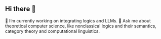 ## Hi there 👋
🔭 I’m currently working on integrating logics and LLMs.
💬 Ask me about theoretical computer science, like nonclassical logics and their semantics, category theory and computational linguistics.
<!--
**LMcPheat/LMcPheat** is a ✨ _special_ ✨ repository because its `README.md` (this file) appears on your GitHub profile.

Here are some ideas to get you started:

- 🔭 I’m currently working on ...
- 🌱 I’m currently learning ...
- 👯 I’m looking to collaborate on ...
- 🤔 I’m looking for help with ...
- 💬 Ask me about ...
- 📫 How to reach me: ...
- 😄 Pronouns: ...
- ⚡ Fun fact: ...
-->
